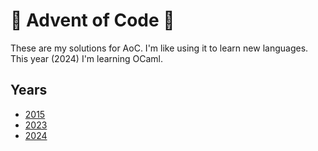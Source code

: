 # 🎄 Advent of Code 🎄

These are my solutions for AoC.  I'm like using it to learn new languages.  This year (2024) I'm learning OCaml.

## Years

- [2015](https://github.com/lessej/advent-of-code/tree/main/ocaml_2015)
- [2023](https://github.com/lessej/advent-of-code/tree/main/rust_2023)
- [2024](https://github.com/lessej/advent-of-code/tree/main/ocaml_2024)
